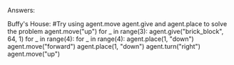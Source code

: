 Answers:



Buffy's House:
#Try using agent.move agent.give and agent.place to solve the problem
agent.move("up")
for _ in range(3):
   agent.give("brick_block", 64, 1)
   for _ in range(4):
      for _ in range(4):
         agent.place(1, "down")
         agent.move("forward")
      agent.place(1, "down")
      agent.turn("right")
   agent.move("up")